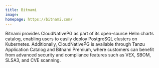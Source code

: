 ```yaml
---
title: Bitnami
image:
homepage: https://bitnami.com/
---
```


Bitnami provides CloudNativePG as part of its open-source Helm charts catalog, enabling users to easily deploy PostgreSQL clusters on Kubernetes. Additionally, CloudNativePG is available through Tanzu Application Catalog and Bitnami Premium, where customers can benefit from advanced security and compliance features such as VEX, SBOM, SLSA3, and CVE scanning.